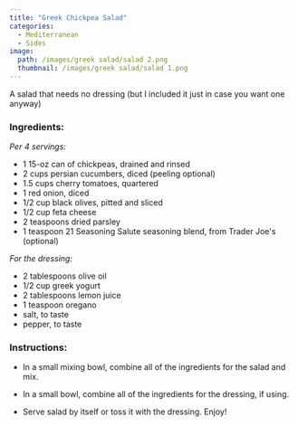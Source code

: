 ```yaml
---
title: "Greek Chickpea Salad"
categories:
  - Mediterranean
  - Sides
image:
  path: /images/greek salad/salad 2.png
  thumbnail: /images/greek salad/salad 1.png
---
```


A salad that needs no dressing (but I included it just in case you want one anyway)

### Ingredients:

_Per 4 servings:_

* 1 15-oz can of chickpeas, drained and rinsed
* 2 cups persian cucumbers, diced (peeling optional)
* 1.5 cups cherry tomatoes, quartered
* 1 red onion, diced
* 1/2 cup black olives, pitted and sliced
* 1/2 cup feta cheese
* 2 teaspoons dried parsley
* 1 teaspoon 21 Seasoning Salute seasoning blend, from Trader Joe's (optional)

_For the dressing:_
* 2 tablespoons olive oil
* 1/2 cup greek yogurt
* 2 tablespoons lemon juice
* 1 teaspoon oregano
* salt, to taste
* pepper, to taste

### Instructions:

* In a small mixing bowl, combine all of the ingredients for the salad and mix.

* In a small bowl, combine all of the ingredients for the dressing, if using. 

* Serve salad by itself or toss it with the dressing. Enjoy!
